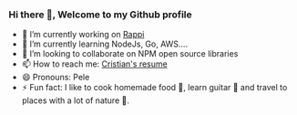 ### Hi there 👋, Welcome to my Github profile
- 🔭 I’m currently working on <a href="https://www.linkedin.com/company/rappi/" target="_blank" rel="noopener noreferrer">Rappi</a>
- 🌱 I’m currently learning NodeJs, Go, AWS....
- 👯 I’m looking to collaborate on NPM open source libraries
- 📫 How to reach me: <a href="https://cristian-pelegrin.github.io/cristian-resume" target="_blank" rel="noopener noreferrer">Cristian's resume</a>
- 😄 Pronouns: Pele
- ⚡ Fun fact: I like to cook homemade food :hamburger:, learn guitar :guitar: and travel to places with a lot of nature :palm_tree:.
<!--
**cristian-pelegrin/cristian-pelegrin** is a ✨ _special_ ✨ repository because its `README.md` (this file) appears on your GitHub profile.

Here are some ideas to get you started:


- 🌱 I’m currently learning ...
- 👯 I’m looking to collaborate on ...
- 🤔 I’m looking for help with ...
- 💬 Ask me about ...
- 📫 How to reach me: ...
- 😄 Pronouns: ...
- ⚡ Fun fact: ...
-->
